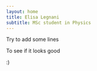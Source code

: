 ```yaml
---
layout: home
title: Elisa Legnani
subtitle: MSc student in Physics
---
```


Try to add some lines

To see if it looks good

:)
